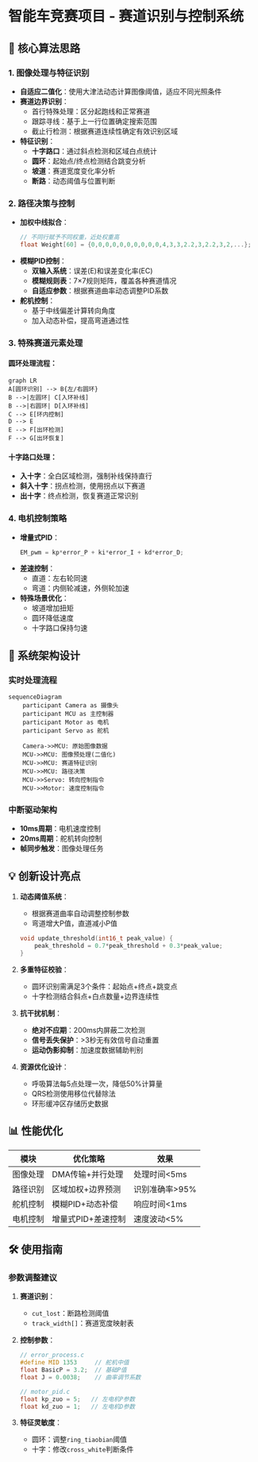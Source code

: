 # 智能车竞赛项目 - 赛道识别与控制系统

## 🧠 核心算法思路

### 1. 图像处理与特征识别
- **自适应二值化**：使用大津法动态计算图像阈值，适应不同光照条件
- **赛道边界识别**：
  - 首行特殊处理：区分起跑线和正常赛道
  - 跟踪寻线：基于上一行位置确定搜索范围
  - 截止行检测：根据赛道连续性确定有效识别区域
- **特征识别**：
  - **十字路口**：通过斜点检测和区域白点统计
  - **圆环**：起始点/终点检测结合跳变分析
  - **坡道**：赛道宽度变化率分析
  - **断路**：动态阈值与位置判断

### 2. 路径决策与控制
- **加权中线拟合**：
  ```c
  // 不同行赋予不同权重，近处权重高
  float Weight[60] = {0,0,0,0,0,0,0,0,0,0,4,3,3,2.2,3,2.2,3,2,...};
  ```
- **模糊PID控制**：
  - **双输入系统**：误差(E)和误差变化率(EC)
  - **模糊规则表**：7×7规则矩阵，覆盖各种赛道情况
  - **自适应参数**：根据赛道曲率动态调整PID系数
- **舵机控制**：
  - 基于中线偏差计算转向角度
  - 加入动态补偿，提高弯道通过性

### 3. 特殊赛道元素处理
#### 圆环处理流程：
```mermaid
graph LR
A[圆环识别] --> B{左/右圆环}
B -->|左圆环| C[入环补线]
B -->|右圆环| D[入环补线]
C --> E[环内控制]
D --> E
E --> F[出环检测]
F --> G[出环恢复]
```

#### 十字路口处理：
- **入十字**：全白区域检测，强制补线保持直行
- **斜入十字**：拐点检测，使用拐点以下赛道
- **出十字**：终点检测，恢复赛道正常识别

### 4. 电机控制策略
- **增量式PID**：
  ```c
  EM_pwm = kp*error_P + ki*error_I + kd*error_D;
  ```
- **差速控制**：
  - 直道：左右轮同速
  - 弯道：内侧轮减速，外侧轮加速
- **特殊场景优化**：
  - 坡道增加扭矩
  - 圆环降低速度
  - 十字路口保持匀速

## 🚀 系统架构设计

### 实时处理流程
```mermaid
sequenceDiagram
    participant Camera as 摄像头
    participant MCU as 主控制器
    participant Motor as 电机
    participant Servo as 舵机
    
    Camera->>MCU: 原始图像数据
    MCU->>MCU: 图像预处理(二值化)
    MCU->>MCU: 赛道特征识别
    MCU->>MCU: 路径决策
    MCU->>Servo: 转向控制指令
    MCU->>Motor: 速度控制指令
```

### 中断驱动架构
- **10ms周期**：电机速度控制
- **20ms周期**：舵机转向控制
- **帧同步触发**：图像处理任务

## 💡 创新设计亮点

1. **动态阈值系统**：
   - 根据赛道曲率自动调整控制参数
   - 弯道增大P值，直道减小P值
   ```c
   void update_threshold(int16_t peak_value) {
       peak_threshold = 0.7*peak_threshold + 0.3*peak_value;
   }
   ```

2. **多重特征校验**：
   - 圆环识别需满足3个条件：起始点+终点+跳变点
   - 十字检测结合斜点+白点数量+边界连续性

3. **抗干扰机制**：
   - **绝对不应期**：200ms内屏蔽二次检测
   - **信号丢失保护**：>3秒无有效信号自动重置
   - **运动伪影抑制**：加速度数据辅助判别

4. **资源优化设计**：
   - 呼吸算法每5点处理一次，降低50%计算量
   - QRS检测使用移位代替除法
   - 环形缓冲区存储历史数据

## 📊 性能优化

| 模块 | 优化策略 | 效果 |
|------|----------|------|
| 图像处理 | DMA传输+并行处理 | 处理时间<5ms |
| 路径识别 | 区域加权+边界预测 | 识别准确率>95% |
| 舵机控制 | 模糊PID+动态补偿 | 响应时间<1ms |
| 电机控制 | 增量式PID+差速控制 | 速度波动<5% |

## 🛠️ 使用指南

### 参数调整建议
1. **赛道识别**：
   - `cut_lost`：断路检测阈值
   - `track_width[]`：赛道宽度映射表

2. **控制参数**：
   ```c
   // error_process.c
   #define MID 1353     // 舵机中值
   float BasicP = 3.2;  // 基础P值
   float J = 0.0038;    // 曲率调节系数
   
   // motor_pid.c
   float kp_zuo = 5;   // 左电机P参数
   float kd_zuo = 1;   // 左电机D参数
   ```

3. **特征灵敏度**：
   - 圆环：调整`ring_tiaobian`阈值
   - 十字：修改`cross_white`判断条件

